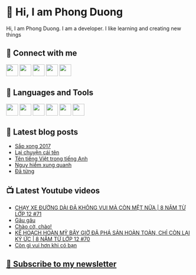 # 👋 Hi, I am Phong Duong

Hi, I am Phong Duong. I am a developer. I like learning and creating new things

## 🔗 Connect with me
[<img height="32" width="32" src="https://cdn.jsdelivr.net/npm/simple-icons@v3/icons/youtube.svg" />](https://www.youtube.com/channel/UCXykqt3V2-9bYXKWZRcH0rA)
[<img height="32" width="32" src="https://cdn.jsdelivr.net/npm/simple-icons@v3/icons/instagram.svg" />](https://www.instagram.com/phongduonglh)
[<img height="32" width="32" src="https://cdn.jsdelivr.net/npm/simple-icons@v3/icons/twitter.svg" />](https://twitter.com/phongduonglh)
[<img height="32" width="32" src="https://cdn.jsdelivr.net/npm/simple-icons@v3/icons/facebook.svg" />](https://www.facebook.com/phongduonglh)
[<img height="32" width="32" src="https://cdn.jsdelivr.net/npm/simple-icons@v3/icons/linkedin.svg" />](https://www.linkedin.com/in/phongduonglh)

## 🧰 Languages and Tools

[<img height="32" width="32" src="https://cdn.jsdelivr.net/npm/simple-icons@v3/icons/javascript.svg" />](javascript)
[<img height="32" width="32" src="https://cdn.jsdelivr.net/npm/simple-icons@v3/icons/html5.svg" />](html5)
[<img height="32" width="32" src="https://cdn.jsdelivr.net/npm/simple-icons@v3/icons/css3.svg" />](css3)
[<img height="32" width="32" src="https://cdn.jsdelivr.net/npm/simple-icons@v3/icons/node-dot-js.svg" />](nodejs)
[<img height="32" width="32" src="https://cdn.jsdelivr.net/npm/simple-icons@v3/icons/react.svg" />](react)
[<img height="32" width="32" src="https://cdn.jsdelivr.net/npm/simple-icons@v3/icons/vue-dot-js.svg" />](vue)

## 📝 Latest blog posts

<!-- BLOG-POST-LIST:START -->
- [Sắp xong 2017](https://phongduong.dev/blog/2021/07/sap-xong-2017/)
- [Lại chuyện cái tên](https://phongduong.dev/blog/2021/07/lai-chuyen-cai-ten/)
- [Tên tiếng Việt trong tiếng Anh](https://phongduong.dev/blog/2021/07/ten-tieng-viet-trong-tieng-anh/)
- [Nguy hiểm xung quanh](https://phongduong.dev/blog/2021/07/nguy-hiem-xung-quanh/)
- [Đã từng](https://phongduong.dev/blog/2021/07/da-tung/)
<!-- BLOG-POST-LIST:END -->

## 📺 Latest Youtube videos

<!-- YOUTUBE-VIDEO-LIST:START -->
- [CHẠY XE ĐƯỜNG DÀI ĐÃ KHÔNG VUI MÀ CÒN MỆT NỮA | 8 NĂM TỪ LỚP 12 #71](https://www.youtube.com/watch?v=O0STdgPrVAE)
- [Gâu gâu](https://www.youtube.com/watch?v=BL1xfEZHDTE)
- [Chào cờ, chào!](https://www.youtube.com/watch?v=3MGE3DdD84s)
- [KẾ HOẠCH HOÀN MỸ BÂY GIỜ ĐÃ PHÁ SẢN HOÀN TOÀN, CHỈ CÒN LẠI KÝ ỨC | 8 NĂM TỪ LỚP 12 #70](https://www.youtube.com/watch?v=LqfdWAcVoLU)
- [Còn gì vui hơn khi có bạn](https://www.youtube.com/watch?v=Ma3exlj0Oc4)
<!-- YOUTUBE-VIDEO-LIST:END -->

## [💌 Subscribe to my newsletter](https://koogio.substack.com/)
